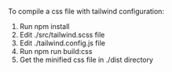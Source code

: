 To compile a css file with tailwind configuration:

1) Run npm install
2) Edit ./src/tailwind.scss file
3) Edit ./tailwind.config.js file
4) Run npm run build:css
5) Get the minified css file in ./dist directory
